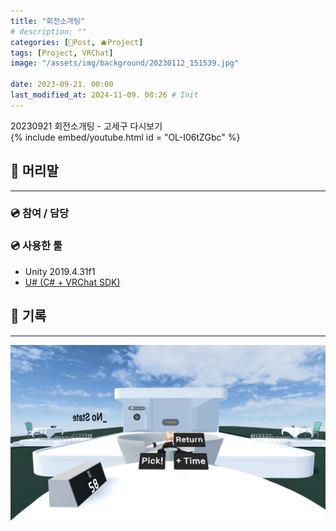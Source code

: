 ```yaml
---
title: "회전소개팅"
# description: ""
categories: [📀Post, 🫐Project]
tags: [Project, VRChat]
image: "/assets/img/background/20230112_151539.jpg"

date: 2023-09-21. 00:00
last_modified_at: 2024-11-09. 08:26 # Init
---
```


20230921 회전소개팅 - 고세구 다시보기  
{% include embed/youtube.html id = "OL-I06tZGbc" %}

## 📀 머리말

---

### 💿 참여 / 담당

### 💿 사용한 툴

- Unity 2019.4.31f1
- [U# (C# + VRChat SDK)](https://udonsharp.docs.vrchat.com/)

## 📀 기록

---
![230916_172652](/assets/project/Rotating-Blind-Date/230916_172652.png)
